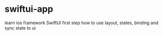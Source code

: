 # swiftui-app
learn ios framework SwiftUI first step how to use layout, states, binding and  sync state to ui
